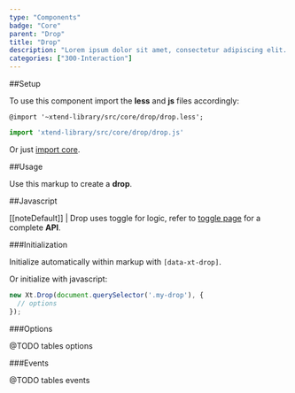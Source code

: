```yaml
---
type: "Components"
badge: "Core"
parent: "Drop"
title: "Drop"
description: "Lorem ipsum dolor sit amet, consectetur adipiscing elit. Nunc tempus laoreet leo sit amet iaculis."
categories: ["300-Interaction"]
---
```


##Setup

To use this component import the **less** and **js** files accordingly:

```less
@import '~xtend-library/src/core/drop/drop.less';
```

```jsx
import 'xtend-library/src/core/drop/drop.js'
```

Or just [import core](/core/setup/#@TODO).

##Usage

Use this markup to create a **drop**.

<script type="text/plain" class="language-markup">
  <div class="drop-container" data-xt-drop>
    <button type="button">
      <!-- content -->
    </button>
    <div class="drop drop--default">
      <div class="drop-inner">
        <div class="drop-design"></div>
        <div class="drop-content">
          <!-- content -->
        </div>
      </div>
    </div>
  </div>
</script>

##Javascript

[[noteDefault]]
| Drop uses toggle for logic, refer to [toggle page](/core/toggle#@TODO) for a complete **API**.

###Initialization

Initialize automatically within markup with `[data-xt-drop]`.

Or initialize with javascript:

```jsx
new Xt.Drop(document.querySelector('.my-drop'), {
  // options
});
```

###Options

@TODO tables options

###Events

@TODO tables events
